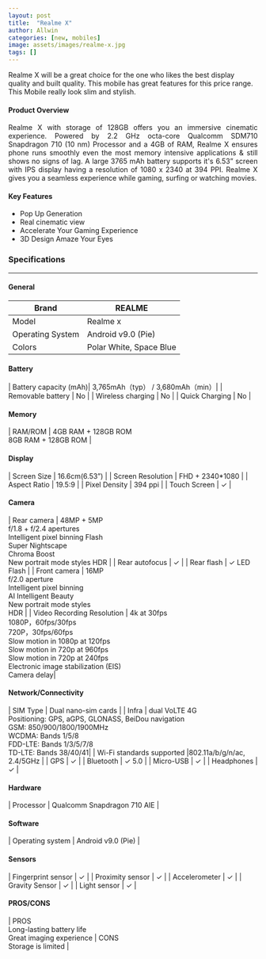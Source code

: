 ```yaml
---
layout: post
title:  "Realme X"
author: Allwin
categories: [new, mobiles]
image: assets/images/realme-x.jpg
tags: []
---
```

Realme X will be a great choice for the one who likes the best display quality and built quality. This mobile has great features for this price range. This Mobile really look slim and stylish.

#### Product Overview

<p style="text-align:justify">Realme X with storage of 128GB offers you an immersive cinematic experience. Powered by 2.2 GHz octa-core Qualcomm SDM710 Snapdragon 710 (10 nm) Processor and a 4GB of RAM, Realme X ensures phone runs smoothly even the most memory intensive applications & still shows no signs of lag. A large 3765 mAh battery supports it's 6.53” screen with IPS display having a resolution of 1080 x 2340 at 394 PPI. Realme X gives you a seamless experience while gaming, surfing or watching movies.</p>

#### Key Features

* Pop Up Generation
* Real cinematic view
* Accelerate Your Gaming Experience
* 3D Design Amaze Your Eyes

### Specifications
---
#### General

| Brand | REALME |
| ----------- | ----------- |
| Model | Realme x |
| Operating System | Android v9.0 (Pie) |
| Colors | Polar White, Space Blue |

#### Battery
| Battery capacity (mAh)| 3,765mAh（typ） / 3,680mAh（min）|
| Removable battery | No |
| Wireless charging | No |
| Quick Charging | No |

#### Memory

| RAM/ROM | 4GB RAM + 128GB ROM<br>
8GB RAM + 128GB ROM |


#### Display

| Screen Size | 16.6cm(6.53”) |
| Screen Resolution	| FHD + 2340*1080 |
| Aspect Ratio | 19.5:9 |
| Pixel Density | 394 ppi |
| Touch Screen | ✓  |

	          			          
#### Camera

| Rear camera | 48MP + 5MP<br>
f/1.8 + f/2.4 apertures<br>
Intelligent pixel binning Flash<br>
Super Nightscape<br>
Chroma Boost<br>
New portrait mode styles HDR |
| Rear autofocus | ✓ |
| Rear flash | ✓ LED Flash |
| Front camera | 16MP <br>
f/2.0 aperture<br>
Intelligent pixel binning<br>
AI Intelligent Beauty<br>
New portrait mode styles<br> HDR |
| Video Recording Resolution | 
4k at 30fps<br>
1080P，60fps/30fps<br>
720P，30fps/60fps<br>
Slow motion in 1080p at 120fps<br>
Slow motion in 720p at 960fps<br>
Slow motion in 720p at 240fps<br>
Electronic image stabilization (EIS)<br>
Camera delay|


#### Network/Connectivity

| SIM Type | Dual nano-sim cards |
| Infra | dual VoLTE 4G<br>
Positioning: GPS, aGPS, GLONASS, BeiDou navigation<br>
GSM: 850/900/1800/1900MHz<br>
WCDMA: Bands 1/5/8<br>
FDD-LTE: Bands 1/3/5/7/8<br>
TD-LTE: Bands 38/40/41|
| Wi-Fi standards supported |802.11a/b/g/n/ac, 2.4/5GHz |
| GPS | ✓ |
| Bluetooth | ✓ 5.0 |
| Micro-USB |  ✓ |
| Headphones | ✓ |

#### Hardware

| Processor | Qualcomm Snapdragon 710 AIE |

#### Software

| Operating system | Android v9.0 (Pie) |

#### Sensors

| Fingerprint sensor | ✓ |
| Proximity sensor | ✓ |
| Accelerometer | ✓ |
| Gravity Sensor | ✓ |
| Light sensor | ✓ |

#### PROS/CONS

| PROS <br> Long-lasting battery life <br>
Great imaging experience
| CONS <br> Storage is limited |
